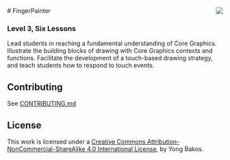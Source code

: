 <img align="right" src="https://raw.github.com/SwiftEducation/FingerPainter/master/FingerPainter/Images.xcassets/AppIcon.appiconset/Icon-Spotlight-40@2x.png" />
# FingerPainter

### Level 3, Six Lessons

Lead students in reaching a fundamental understanding of Core Graphics. Illustrate the building blocks of drawing with Core Graphics contexts and functions. Facilitate the development of a touch-based drawing strategy, and teach students how to respond to touch events.

## Contributing

See [CONTRIBUTING.md](CONTRIBUTING.md)

## License

This work is licensed under a [Creative Commons Attribution-NonCommercial-ShareAlike 4.0 International License](https://creativecommons.org/licenses/by-nc-sa/4.0/), by Yong Bakos.
